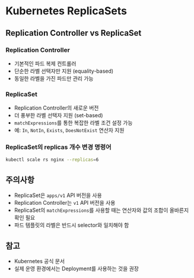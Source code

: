 # Kubernetes ReplicaSets

## Replication Controller vs ReplicaSet

### Replication Controller
- 기본적인 파드 복제 컨트롤러
- 단순한 라벨 선택자만 지원 (equality-based)
- 동일한 라벨을 가진 파드만 관리 가능

### ReplicaSet
- Replication Controller의 새로운 버전
- 더 풍부한 라벨 선택자 지원 (set-based)
- `matchExpressions`를 통한 복잡한 라벨 조건 설정 가능
- 예: `In`, `NotIn`, `Exists`, `DoesNotExist` 연산자 지원

### ReplicaSet의 replicas 개수 변경 명령어
```bash
kubectl scale rs nginx --replicas=6
```

## 주의사항
- ReplicaSet은 `apps/v1` API 버전을 사용
- Replication Controller는 `v1` API 버전을 사용
- ReplicaSet의 `matchExpressions`를 사용할 때는 연산자와 값의 조합이 올바른지 확인 필요
- 파드 템플릿의 라벨은 반드시 selector와 일치해야 함

## 참고
- Kubernetes 공식 문서
- 실제 운영 환경에서는 Deployment를 사용하는 것을 권장